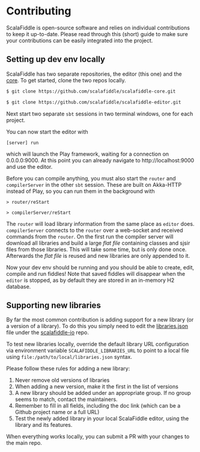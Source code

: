 # Contributing

ScalaFiddle is open-source software and relies on individual contributions to keep it up-to-date. Please read through this (short) guide to make sure your
contributions can be easily integrated into the project.

## Setting up dev env locally

ScalaFiddle has two separate repositories, the editor (this one) and the [core](https://github.com/scalafiddle/scalafiddle-core). To get started, clone the two
repos locally.

```bash
$ git clone https://github.com/scalafiddle/scalafiddle-core.git

$ git clone https://github.com/scalafiddle/scalafiddle-editor.git
```

Next start two separate `sbt` sessions in two terminal windows, one for each project.

You can now start the editor with
```
[server] run
```
which will launch the Play framework, waiting for a connection on 0.0.0.0:9000. At this point you can already navigate to http://localhost:9000 and use the
editor.

Before you can compile anything, you must also start the `router` and `compilerServer` in the other `sbt` session. These are built on Akka-HTTP instead of Play,
so you can run them in the background with

```
> router/reStart

> compilerServer/reStart
```

The `router` will load library information from the same place as `editor` does. `compilerServer` connects to the `router` over a web-socket and
received commands from the `router`. On the first run the compiler server will download all libraries and build a large _flat file_ containing classes and sjsir
files from those libraries. This will take some time, but is only done once. Afterwards the _flat file_ is reused and new libraries are only appended to it.

Now your dev env should be running and you should be able to create, edit, compile and run fiddles! Note that saved fiddles will disappear when the `editor` is
stopped, as by default they are stored in an in-memory H2 database.

## Supporting new libraries

By far the most common contribution is adding support for a new library (or a version of a library). To do this you simply need to edit the 
[libraries.json](https://github.com/scalafiddle/scalafiddle-io/blob/master/libraries.json) file under the 
[scalafiddle-io](https://github.com/scalafiddle/scalafiddle-io) repo.

To test new libraries locally, override the default library URL configuration via environment variable `SCALAFIDDLE_LIBRARIES_URL` 
to point to a local file using `file:/path/to/local/libraries.json` syntax.

Please follow these rules for adding a new library:

1. Never remove old versions of libraries
1. When adding a new version, make it the first in the list of versions
1. A new library should be added under an appropriate group. If no group seems to match, contact the maintainers.
1. Remember to fill in all fields, including the doc link (which can be a Github project name or a full URL)
1. Test the newly added library in your local ScalaFiddle editor, using the library and its features.

When everything works locally, you can submit a PR with your changes to the main repo.
